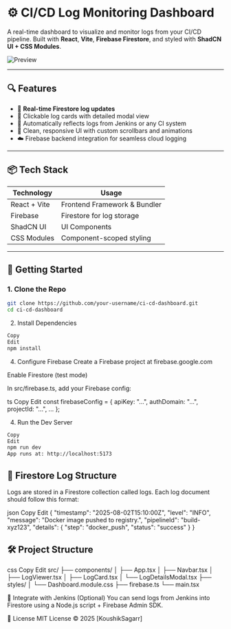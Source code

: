 # ⚙️ CI/CD Log Monitoring Dashboard

A real-time dashboard to visualize and monitor logs from your CI/CD pipeline. Built with **React**, **Vite**, **Firebase Firestore**, and styled with **ShadCN UI + CSS Modules**.

![Preview](./preview.png) <!-- Add a screenshot here if available -->

---

## 🔍 Features

- 📡 **Real-time Firestore log updates**
- 🧾 Clickable log cards with detailed modal view
- 🔁 Automatically reflects logs from Jenkins or any CI system
- 🎨 Clean, responsive UI with custom scrollbars and animations
- ☁️ Firebase backend integration for seamless cloud logging

---

## 📦 Tech Stack

| Technology    | Usage                        |
|---------------|------------------------------|
| React + Vite  | Frontend Framework & Bundler |
| Firebase      | Firestore for log storage    |
| ShadCN UI     | UI Components                |
| CSS Modules   | Component-scoped styling     |

---

## 🚀 Getting Started

### 1. Clone the Repo

```bash
git clone https://github.com/your-username/ci-cd-dashboard.git
cd ci-cd-dashboard
```

2. Install Dependencies
   
```bash
Copy
Edit
npm install
```

4. Configure Firebase
Create a Firebase project at firebase.google.com

Enable Firestore (test mode)

In src/firebase.ts, add your Firebase config:

ts
Copy
Edit
const firebaseConfig = {
  apiKey: "...",
  authDomain: "...",
  projectId: "...",
  ...
};

4. Run the Dev Server
```bash
Copy
Edit
npm run dev
App runs at: http://localhost:5173
```

## 🧱 Firestore Log Structure
Logs are stored in a Firestore collection called logs. Each log document should follow this format:

json
Copy
Edit
{
  "timestamp": "2025-08-02T15:10:00Z",
  "level": "INFO",
  "message": "Docker image pushed to registry.",
  "pipelineId": "build-xyz123",
  "details": {
    "step": "docker_push",
    "status": "success"
  }
}

## 🛠 Project Structure
css
Copy
Edit
src/
├── components/
│   ├── App.tsx
│   ├── Navbar.tsx
│   ├── LogViewer.tsx
│   ├── LogCard.tsx
│   └── LogDetailsModal.tsx
├── styles/
│   └── Dashboard.module.css
├── firebase.ts
└── main.tsx

🔗 Integrate with Jenkins (Optional)
You can send logs from Jenkins into Firestore using a Node.js script + Firebase Admin SDK.


📃 License
MIT License © 2025 [KoushikSagarr]
